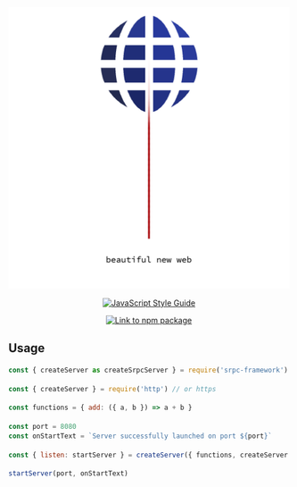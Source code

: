 <p align="center"><img src="srpc-logo.png" /></p>
<p align="center">
  <a href="https://github.com/standard/standard">
    <img alt="JavaScript Style Guide" src="https://cdn.rawgit.com/standard/standard/master/badge.svg" />
  </a>
</p>
<p align="center">
  <a href="https://nodei.co/npm/srpc-framework.png?downloads=true&downloadRank=true&stars=true">
    <img alt="Link to npm package" src="https://nodei.co/npm/srpc-framework.png?downloads=true&downloadRank=true&stars=true" />
  </a>
</p>

## Usage
```js
const { createServer as createSrpcServer } = require('srpc-framework')

const { createServer } = require('http') // or https

const functions = { add: ({ a, b }) => a + b }

const port = 8080
const onStartText = `Server successfully launched on port ${port}`

const { listen: startServer } = createServer({ functions, createServer })

startServer(port, onStartText)
```
